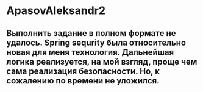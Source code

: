 # ApasovAleksandr2

## Выполнить задание в полном формате не удалось. Spring sequrity была относительно новая для меня технология. Дальнейшая логика реализуется, на мой взгляд, проще чем сама реализация безопасности. Но, к сожалению по времени не уложился. 
